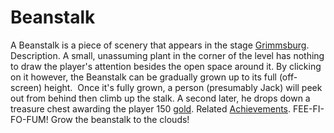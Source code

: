 # Beanstalk

A Beanstalk is a piece of scenery that appears in the stage [Grimmsburg](Grimmsburg).
Description.
A small, unassuming plant in the corner of the level has nothing to draw the player's attention besides the open space around it. By clicking on it however, the Beanstalk can be gradually grown up to its full (off-screen) height. 
Once it's fully grown, a person (presumably Jack) will peek out from behind then climb up the stalk. A second later, he drops down a treasure chest awarding the player 150 [gold](gold).
Related [Achievements](Achievements).
 FEE-FI-FO-FUM! Grow the beanstalk to the clouds!